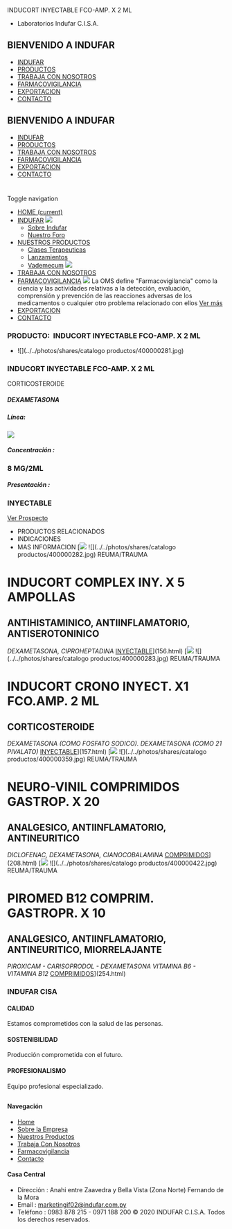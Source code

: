 INDUCORT INYECTABLE FCO-AMP. X 2 ML
- Laboratorios Indufar C.I.S.A.
## BIENVENIDO A INDUFAR
* [INDUFAR](155.html#)
* [PRODUCTOS](155.html#)
* [TRABAJA CON NOSOTROS](155.html#)
* [FARMACOVIGILANCIA](155.html#)
* [EXPORTACION](155.html#)
* [CONTACTO](155.html#)
## BIENVENIDO A INDUFAR
* [INDUFAR](../../index.html)
* [PRODUCTOS](../../productos.html)
* [TRABAJA CON NOSOTROS](../../trabaja_con_nosotros.html)
* [FARMACOVIGILANCIA](../../farmacovigilancia.html)
* [EXPORTACION](../../exportacion.html)
* [CONTACTO](../../contacto.html)
# 
Toggle navigation
* [HOME (current)](../../index.html)
* [INDUFAR](155.html#) 
  [![ ](../../photos/shares/Sistema/Menu/indufar_menul.jpg)](../../institucional.html)
  - [Sobre Indufar](../../institucional.html)
  - [Nuestro Foro](../../blog.html)
* [NUESTROS PRODUCTOS](155.html#) 
  - [Clases Terapeuticas](../clases_terapeuticas.html)
  - [Lanzamientos](../lanzamientos.html)
  - [Vademecum](../../productos.html)
  [![ ](../../photos/shares/Sistema/Menu/productos.png)](../../productos.html)
* [TRABAJA CON NOSOTROS](../../trabaja_con_nosotros.html)
* [FARMACOVIGILANCIA](155.html#) 
  [![ ](../../photos/shares/Sistema/Menu/TUBOS.png)](../../farmacovigilancia.html)
  La OMS define "Farmacovigilancia" como la ciencia y las actividades relativas a la detección, evaluación, comprensión y prevención de las reacciones adversas de los medicamentos o cualquier otro problema relacionado con ellos
  [Ver más](../../farmacovigilancia.html)
* [EXPORTACION](../../exportacion.html)
* [CONTACTO](../../contacto.html)
### PRODUCTO:  INDUCORT INYECTABLE FCO-AMP. X 2 ML
* ![](../../photos/shares/catalogo productos/400000281.jpg)
### **INDUCORT INYECTABLE FCO-AMP. X 2 ML**
CORTICOSTEROIDE
##### **DEXAMETASONA**
##### **Línea:**
[![](../../photos/shares/Laboratorios/lab_medical.png)](../linea/2.html)
##### **Concentración :**
### 8 MG/2ML
##### **Presentación :**
### INYECTABLE
[Ver Prospecto](https://www.indufar.com.py/files/shares/prospectos/400000281.pdf)
* PRODUCTOS RELACIONADOS
* INDICACIONES
* MAS INFORMACION
[![](../../photos/shares/Laboratorios/lab_medical.png)
![](../../photos/shares/catalogo productos/400000282.jpg)
REUMA/TRAUMA
# INDUCORT COMPLEX INY. X 5 AMPOLLAS
## ANTIHISTAMINICO, ANTIINFLAMATORIO, ANTISEROTONINICO
*DEXAMETASONA, CIPROHEPTADINA*
[INYECTABLE](155.html#)](156.html)
[![](../../photos/shares/Laboratorios/lab_medical.png)
![](../../photos/shares/catalogo productos/400000283.jpg)
REUMA/TRAUMA
# INDUCORT CRONO INYECT. X1 FCO.AMP. 2 ML
## CORTICOSTEROIDE
*DEXAMETASONA (COMO FOSFATO SODICO). DEXAMETASONA (COMO 21 PIVALATO)*
[INYECTABLE](155.html#)](157.html)
[![](../../photos/shares/Laboratorios/lab_indufar.png)
![](../../photos/shares/catalogo productos/400000359.jpg)
REUMA/TRAUMA
# NEURO-VINIL COMPRIMIDOS GASTROP. X 20
## ANALGESICO, ANTIINFLAMATORIO, ANTINEURITICO
*DICLOFENAC, DEXAMETASONA, CIANOCOBALAMINA*
[COMPRIMIDOS](155.html#)](208.html)
[![](../../photos/shares/Laboratorios/lab_medical.png)
![](../../photos/shares/catalogo productos/400000422.jpg)
REUMA/TRAUMA
# PIROMED B12 COMPRIM. GASTROPR. X 10
## ANALGESICO, ANTIINFLAMATORIO, ANTINEURITICO, MIORRELAJANTE
*PIROXICAM - CARISOPRODOL - DEXAMETASONA
VITAMINA B6 - VITAMINA B12*
[COMPRIMIDOS](155.html#)](254.html)
### INDUFAR CISA
#### CALIDAD
Estamos comprometidos con la salud de las personas.
#### SOSTENIBILIDAD
Producción comprometida con el futuro.
#### PROFESIONALISMO
Equipo profesional especializado.
## 
#### Navegación
* [Home](../../index.html)
* [Sobre la Empresa](../../institucional.html)
* [Nuestros Productos](../../productos.html)
* [Trabaja Con Nosotros](../../trabaja_con_nosotros.html)
* [Farmacovigilancia](../../farmacovigilancia.html)
* [Contacto](../../contacto.html)
#### Casa Central
* Dirección : Anahi entre Zaavedra y Bella Vista (Zona Norte) Fernando de la Mora
* Email : [marketingif02@indufar.com.py](mailto:marketingif02@indufar.com.py)
* Teléfono : 0983 878 215 - 0971 188 200
© 2020 INDUFAR C.I.S.A. Todos los derechos reservados.
